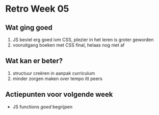 # Retro Week 05

## Wat ging goed
1. JS beviel erg goed ivm CSS, plezier in het leren is groter geworden
2. vooruitgang boeken met CSS final, helaas nog niet af

## Wat kan er beter?
1. structuur creëren in aanpak curriculum
2. minder zorgen maken over tempo itt peers

## Actiepunten voor volgende week
* JS functions *goed* begrijpen